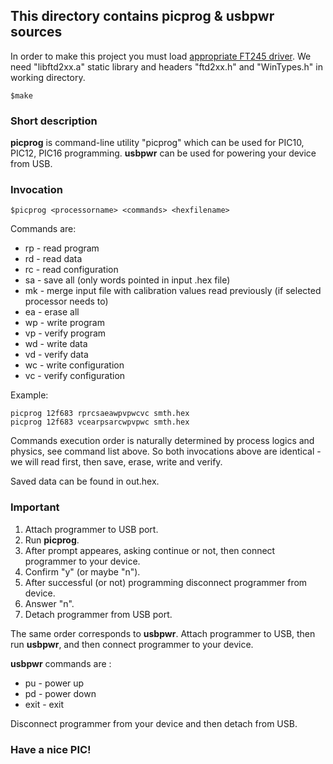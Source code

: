 ## This directory contains picprog & usbpwr sources

In order to make this project you must load [appropriate FT245 driver](https://www.ftdichip.com/Drivers/D2XX.htm).  We need "libftd2xx.a" static library and headers "ftd2xx.h" and "WinTypes.h" in working directory.

    $make

### Short description

**picprog** is command-line utility "picprog" which can be used for PIC10, PIC12, PIC16 programming.
**usbpwr** can be used for powering your device from USB.

### Invocation

    $picprog <processorname> <commands> <hexfilename>

Commands are:

* rp  - read program
* rd  - read data
* rc  - read configuration
* sa  - save all (only words pointed in input .hex file)
* mk  - merge input file with calibration values read previously (if selected processor needs to)
* ea  - erase all
* wp  - write program
* vp  - verify program
* wd  - write data
* vd  - verify data
* wc  - write configuration
* vc  - verify configuration


Example:

    picprog 12f683 rprcsaeawpvpwcvc smth.hex
    picprog 12f683 vcearpsarcwpvpwc smth.hex

Commands execution order is naturally determined by process logics and physics, see command list above. So both invocations above are identical - we will read first, then save, erase, write and verify.

Saved data can be found in out.hex.

### Important

1. Attach programmer to USB port.
2. Run **picprog**.
3. After prompt appeares, asking continue or not, then connect programmer to your device.
4. Confirm "y" (or maybe "n").
5. After successful (or not) programming disconnect programmer from device.
6. Answer "n".
7. Detach programmer from USB port.

The same order corresponds to **usbpwr**. Attach programmer to USB, then run **usbpwr**, and then connect programmer to your device. 

**usbpwr** commands are :

* pu  - power up
* pd  - power down
* exit  - exit

Disconnect programmer from your device and then detach from USB.




### Have a nice PIC!


